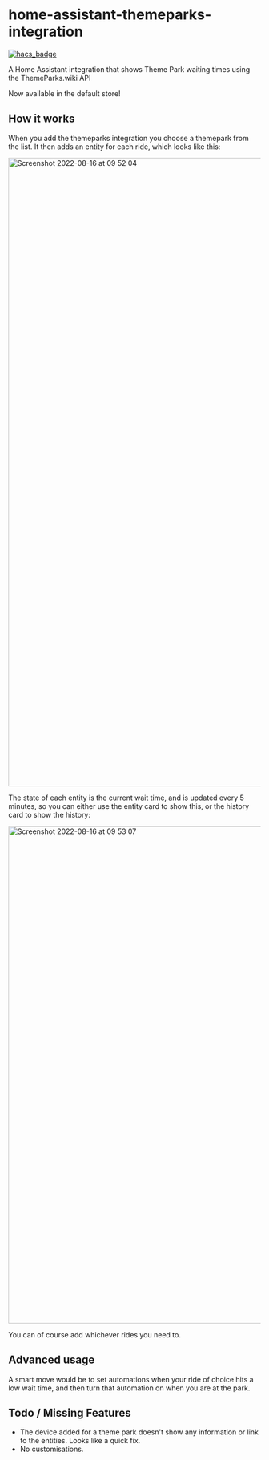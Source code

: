 # home-assistant-themeparks-integration

[![hacs_badge](https://img.shields.io/badge/HACS-Default-41BDF5.svg?style=for-the-badge)](https://github.com/hacs/integration)

A Home Assistant integration that shows Theme Park waiting times using the ThemeParks.wiki API

Now available in the default store!

## How it works

When you add the themeparks integration you choose a themepark from the list. It then adds an entity for each ride, which looks like this:

<img width="1256" alt="Screenshot 2022-08-16 at 09 52 04" src="https://user-images.githubusercontent.com/613776/184842205-491f83d0-2da3-471f-9490-9cdb12650d48.png">

The state of each entity is the current wait time, and is updated every 5 minutes, so you can either use the entity card to show this, or the history card to show the history:

<img width="994" alt="Screenshot 2022-08-16 at 09 53 07" src="https://user-images.githubusercontent.com/613776/184842334-f758df62-a688-4e2c-99cb-7f177d37d416.png">

You can of course add whichever rides you need to.


## Advanced usage

A smart move would be to set automations when your ride of choice hits a low wait time, and then turn that automation on when you are at the park.


## Todo / Missing Features

* The device added for a theme park doesn't show any information or link to the entities. Looks like a quick fix.
* No customisations.


